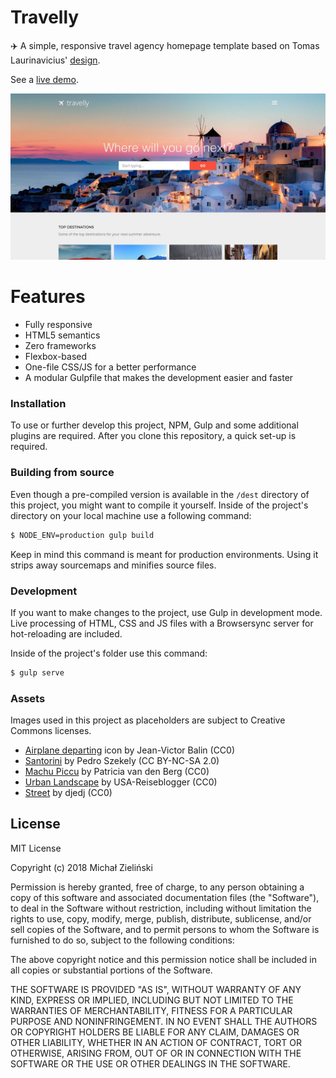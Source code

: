 # Travelly

✈️ A simple, responsive travel agency homepage template based on Tomas Laurinavicius' [design].

See a [live demo].

![Desktop-sized screenshot](https://github.com/zielinsm/Travelly/raw/master/screenshot-desktop.jpg)


# Features

  - Fully responsive
  - HTML5 semantics
  - Zero frameworks
  - Flexbox-based
  - One-file CSS/JS for a better performance
  - A modular Gulpfile that makes the development easier and faster
 
### Installation

To use or further develop this project, NPM, Gulp and some additional plugins are required. After you clone this repository, a quick set-up is required.



### Building from source

Even though a pre-compiled version is available in the `/dest` directory of this project, you might want to compile it yourself. Inside of the project's directory on your local machine use a following command:

```sh
$ NODE_ENV=production gulp build
```

Keep in mind this command is meant for production environments. Using it strips away sourcemaps and minifies source files.

### Development

If you want to make changes to the project, use Gulp in development mode. Live processing of HTML, CSS and JS files with a Browsersync server for hot-reloading are included.

Inside of the project's folder use this command:


```sh
$ gulp serve
```

### Assets

Images used in this project as placeholders are subject to Creative Commons licenses.

* [Airplane departing] icon by Jean-Victor Balin (CC0)
* [Santorini] by Pedro Szekely (CC BY-NC-SA 2.0)
* [Machu Piccu] by Patricia van den Berg (CC0)
* [Urban Landscape] by USA-Reiseblogger (CC0)
* [Street] by djedj (CC0)

License
----

MIT License

Copyright (c) 2018 Michał Zieliński

Permission is hereby granted, free of charge, to any person obtaining a copy
of this software and associated documentation files (the "Software"), to deal
in the Software without restriction, including without limitation the rights
to use, copy, modify, merge, publish, distribute, sublicense, and/or sell
copies of the Software, and to permit persons to whom the Software is
furnished to do so, subject to the following conditions:

The above copyright notice and this permission notice shall be included in all
copies or substantial portions of the Software.

THE SOFTWARE IS PROVIDED "AS IS", WITHOUT WARRANTY OF ANY KIND, EXPRESS OR
IMPLIED, INCLUDING BUT NOT LIMITED TO THE WARRANTIES OF MERCHANTABILITY,
FITNESS FOR A PARTICULAR PURPOSE AND NONINFRINGEMENT. IN NO EVENT SHALL THE
AUTHORS OR COPYRIGHT HOLDERS BE LIABLE FOR ANY CLAIM, DAMAGES OR OTHER
LIABILITY, WHETHER IN AN ACTION OF CONTRACT, TORT OR OTHERWISE, ARISING FROM,
OUT OF OR IN CONNECTION WITH THE SOFTWARE OR THE USE OR OTHER DEALINGS IN THE
SOFTWARE.

[design]: <https://despreneur.com/travelly-free-travel-website-psd-template/>
[live demo]: <https://zielinsm.github.io/Travelly/>
[Airplane departing]: <https://publicdomainvectors.org/en/free-clipart/Airplane-departing/37134.html>
[Santorini]: <https://www.flickr.com/photos/pedrosz/8309058736>
[Machu Piccu]: <https://pixabay.com/pl/machu-picchu-inca-ruiny-peru-3416889/>
[Urban Landscape]: <https://pixabay.com/en/users/USA-Reiseblogger-328188/>
[Street]: <https://pixabay.com/en/street-facade-building-architecture-3393539/>

